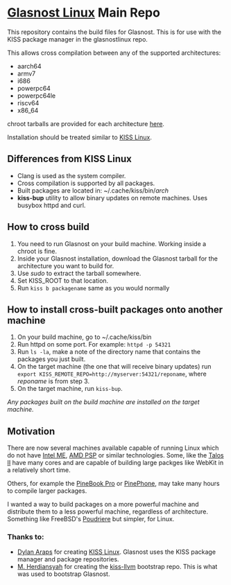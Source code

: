 # [Glasnost Linux](https://www.glasnost.org) Main Repo

This repository contains the build files for Glasnost. This is for use with the KISS package manager in the glasnostlinux repo.

This allows cross compilation between any of the supported architectures:
 - aarch64
 - armv7
 - i686
 - powerpc64
 - powerpc64le
 - riscv64
 - x86_64
 
chroot tarballs are provided for each architecture [here](https://github.com/glasnostlinux/glasnost/releases).

Installation should be treated similar to [KISS Linux](https://k1sslinux.org/install).

## Differences from KISS Linux
 - Clang is used as the system compiler.
 - Cross compilation is supported by all packages.
 - Built packages are located in: ~/.cache/kiss/bin/_arch_
 - **kiss-bup** utility to allow binary updates on remote machines. Uses busybox httpd and curl.

## How to cross build
1. You need to run Glasnost on your build machine.  Working inside a chroot is fine.
2. Inside your Glasnost installation, download the Glasnost tarball for the architecture you want to build for.
3. Use _sudo_ to extract the tarball somewhere.
4. Set KISS_ROOT to that location.
5. Run `kiss b packagename` same as you would normally

## How to install cross-built packages onto another machine
1. On your build machine, go to ~/.cache/kiss/bin
2. Run httpd on some port. For example: `httpd -p 54321`
3. Run `ls -la`, make a note of the directory name that contains the packages you just built.
4. On the target machine (the one that will receive binary updates) run `export KISS_REMOTE_REPO=http://myserver:54321/reponame`, where _reponame_ is from step 3.
5. On the target machine, run `kiss-bup`.

_Any packages built on the build machine are installed on the target machine._

## Motivation
There are now several machines available capable of running Linux which do not have [Intel ME](https://en.wikipedia.org/wiki/Intel_Management_Engine), [AMD PSP](https://en.wikipedia.org/wiki/AMD_Platform_Security_Processor) or similar technologies. Some, like the [Talos II](https://www.raptorcs.com/TALOSII/) have many cores and are capable of building large packges like WebKit in a relatively short time.

Others, for example the [PineBook Pro](https://www.pine64.org/pinebook-pro/) or [PinePhone](https://www.pine64.org/pinephone/), may take many hours to compile larger packages.

I wanted a way to build packages on a more powerful machine and distribute them to a less powerful machine, regardless of architecture.
Something like FreeBSD's [Poudriere](https://github.com/freebsd/poudriere/wiki) but simpler, for Linux.

### Thanks to:
 - [Dylan Araps](https://github.com/dylanaraps) for creating [KISS Linux](https://k1ss.org). Glasnost uses the KISS package manager and package repositories.
 - [M. Herdiansyah](https://github.com/konimex) for creating the [kiss-llvm](https://github.com/konimex/kiss-llvm) bootstrap repo. This is what was used to bootstrap Glasnost.
